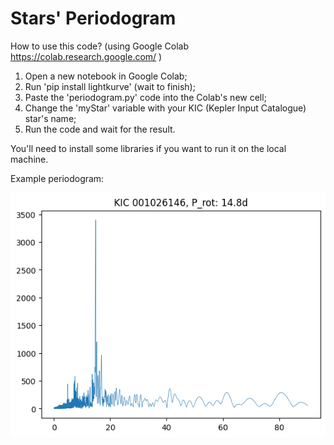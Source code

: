 # Stars' Periodogram

How to use this code? (using Google Colab https://colab.research.google.com/ )
1. Open a new notebook in Google Colab;
2. Run 'pip install lightkurve' (wait to finish);
3. Paste the 'periodogram.py' code into the Colab's new cell;
4. Change the 'myStar' variable with your KIC (Kepler Input Catalogue) star's name;
5. Run the code and wait for the result.

You'll need to install some libraries if you want to run it on the local machine.

Example periodogram:

![alt text](https://github.com/NODARman/Stars_Periodogram/blob/054c947f8844e55035a3c6b9f5b79901b38f364d/Example%20periodogram.png)
